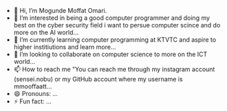 - 👋 Hi, I’m Mogunde Moffat Omari.
- 👀 I’m interested in being a good computer programmer and doing my best on the cyber security field i want to persue computer scince and do more on the AI world...
- 🌱 I’m currently learning computer programming at KTVTC and aspire to higher institiutions and learn more...
- 💞️ I’m looking to collaborate on computer science to more on the ICT world...
- 📫 How to reach me "You can reach me through my instagram account (sensei.nobu) or my GitHub account where my username is mmooffaatt...
- 😄 Pronouns: ...
- ⚡ Fun fact: ...

<!---
mmooffaatt/mmooffaatt is a ✨ special ✨ repository because its `README.md` (this file) appears on your GitHub profile.
You can click the Preview link to take a look at your changes.
--->
